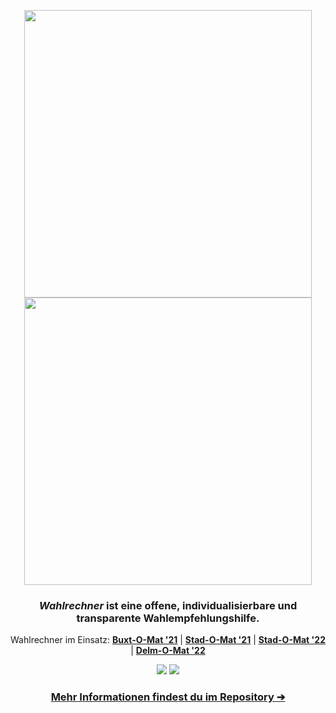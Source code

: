 <p align="center">
  <img width="460" src="https://raw.githubusercontent.com/wahlrechner/wahlrechner/development/.github/logo-light.png#gh-light-mode-only">
  <img width="460" src="https://raw.githubusercontent.com/wahlrechner/wahlrechner/development/.github/logo-dark.png#gh-dark-mode-only">
</p>

<h3 align="center"><i>Wahlrechner</i> ist eine offene, individualisierbare und transparente Wahlempfehlungshilfe.</h3>

<p align="center">Wahlrechner im Einsatz: <a href="https://buxt-o-mat.de/"><b>Buxt-O-Mat '21</b></a> | <a href="https://kw21.stad-o-mat.de/"><b>Stad-O-Mat '21</b></a> | <a href="https://stad-o-mat.de/"><b>Stad-O-Mat '22</b></a> | <a href="https://delm-o-mat.de/"><b>Delm-O-Mat '22</b></a></p>


<p align="center">
  <img width="" src="https://raw.githubusercontent.com/wahlrechner/wahlrechner/development/.github/screenshot-1-light.png#gh-light-mode-only">
  <img width="" src="https://raw.githubusercontent.com/wahlrechner/wahlrechner/development/.github/screenshot-1-dark.png#gh-dark-mode-only">
</p>

<h3 align="center"><a href="https://github.com/wahlrechner/wahlrechner">Mehr Informationen findest du im Repository ➔</a></h3>
